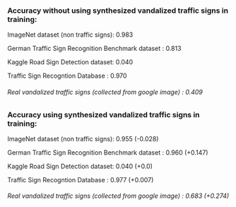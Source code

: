 ### Accuracy without using synthesized vandalized traffic signs in training:

ImageNet dataset (non traffic signs): 0.983

German Traffic Sign Recognition Benchmark dataset : 0.813

Kaggle Road Sign Detection dataset: 0.040

Traffic Sign Recogntion Database : 0.970

###### Real vandalized traffic signs (collected from google image) : 0.409



### Accuracy using synthesized vandalized traffic signs in training:

ImageNet dataset (non traffic signs): 0.955 (-0.028)

German Traffic Sign Recognition Benchmark dataset : 0.960 (+0.147)

Kaggle Road Sign Detection dataset: 0.040 (+0.0)

Traffic Sign Recogntion Database : 0.977 (+0.007)

###### Real vandalized traffic signs (collected from google image) : 0.683 (+0.274)
